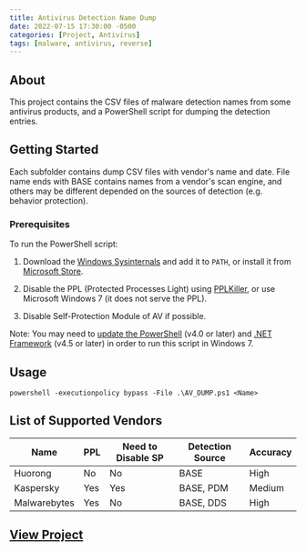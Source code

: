 ```yaml
---
title: Antivirus Detection Name Dump
date: 2022-07-15 17:30:00 -0500
categories: [Project, Antivirus]
tags: [malware, antivirus, reverse]
---
```


## About <a name = "about"></a>

This project contains the CSV files of malware detection names from some antivirus products, and a PowerShell script for dumping the detection entries.

## Getting Started <a name = "getting_started"></a>

Each subfolder contains dump CSV files with vendor's name and date. File name ends with BASE contains names from a vendor's scan engine, and others may be different depended on the sources of detection (e.g. behavior protection).

### Prerequisites

To run the PowerShell script:

1. Download the [Windows Sysinternals](https://docs.microsoft.com/sysinternals/downloads/sysinternals-suite) and add it to `PATH`, or install it from [Microsoft Store](https://www.microsoft.com/p/sysinternals-suite/9p7knl5rwt25).

2. Disable the PPL (Protected Processes Light) using [PPLKiller](https://github.com/Mattiwatti/PPLKiller), or use Microsoft Windows 7 (it does not serve the PPL).

3. Disable Self-Protection Module of AV if possible.

Note: You may need to [update the PowerShell](https://www.microsoft.com/download/details.aspx?id=54616) (v4.0 or later) and [.NET Framework](https://dotnet.microsoft.com/download/dotnet-framework) (v4.5 or later) in order to run this script in Windows 7.

## Usage <a name = "usage"></a>

`powershell -executionpolicy bypass -File .\AV_DUMP.ps1 <Name>`

## List of Supported Vendors <a name = "list_of_vendors"></a>

| Name         | PPL | Need to Disable SP | Detection Source | Accuracy |
| ------------ | --- | ------------------ | ---------------- | -------- |
| Huorong      | No  | No                 | BASE             | High     |
| Kaspersky    | Yes | Yes                | BASE, PDM        | Medium   |
| Malwarebytes | Yes | No                 | BASE, DDS        | High     |

## [View Project](https://github.com/JerryLinLinLin/AV_Detection_Dump)
